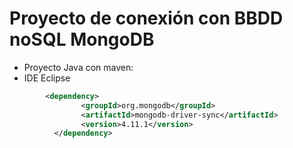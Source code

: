 <h1>Proyecto de conexión con BBDD noSQL MongoDB</h1>
<ul>
    <li>Proyecto Java con maven:</li>
    <li>IDE Eclipse</li>         
</ul>

```xml
        <dependency>
        		<groupId>org.mongodb</groupId>
        		<artifactId>mongodb-driver-sync</artifactId>
        		<version>4.11.1</version>
	      </dependency>
       
